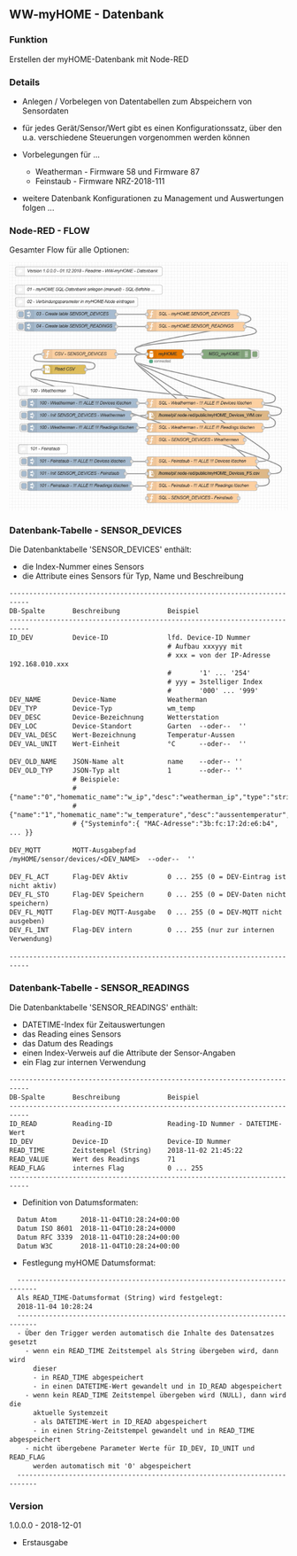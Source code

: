 ## WW-myHOME - Datenbank

### Funktion
Erstellen der myHOME-Datenbank mit Node-RED

### Details
- Anlegen / Vorbelegen von Datentabellen zum Abspeichern von Sensordaten
- für jedes Gerät/Sensor/Wert gibt es einen Konfigurationssatz, über den u.a. verschiedene Steuerungen vorgenommen werden können
- Vorbelegungen für ...
  - Weatherman - Firmware 58 und Firmware 87
  - Feinstaub  - Firmware NRZ-2018-111

- weitere Datenbank Konfigurationen zu Management und Auswertungen folgen ...

### Node-RED - FLOW

Gesamter Flow für alle Optionen:

![Node-RED - FLOW -  WW-myHOME - Datenbank](./img/NodeRED_FLOW_Datenbank_1.0.jpg)


### Datenbank-Tabelle - SENSOR_DEVICES

Die Datenbanktabelle 'SENSOR_DEVICES' enthält:
- die Index-Nummer eines Sensors
- die Attribute eines Sensors für Typ, Name und Beschreibung

```
---------------------------------------------------------------------------
DB-Spalte       Beschreibung            Beispiel
---------------------------------------------------------------------------
ID_DEV          Device-ID               lfd. Device-ID Nummer
                                        # Aufbau xxxyyy mit
                                        # xxx = von der IP-Adresse 192.168.010.xxx
                                        #       '1' ... '254'
                                        # yyy = 3stelliger Index
                                        #       '000' ... '999'
DEV_NAME        Device-Name             Weatherman
DEV_TYP         Device-Typ              wm_temp
DEV_DESC        Device-Bezeichnung      Wetterstation
DEV_LOC         Device-Standort         Garten  --oder--  ''
DEV_VAL_DESC    Wert-Bezeichnung        Temperatur-Aussen
DEV_VAL_UNIT    Wert-Einheit            °C      --oder--  ''

DEV_OLD_NAME    JSON-Name alt           name    --oder-- ''
DEV_OLD_TYP     JSON-Typ alt            1       --oder-- ''
                # Beispiele:
                # {"name":"0","homematic_name":"w_ip","desc":"weatherman_ip","type":"string","unit":"","value":"192.168.0.100"},
                # {"name":"1","homematic_name":"w_temperature","desc":"aussentemperatur","type":"number","unit":"gradC","value":13.5},
                # {"Systeminfo":{ "MAC-Adresse":"3b:fc:17:2d:e6:b4", ... }}

DEV_MQTT        MQTT-Ausgabepfad        /myHOME/sensor/devices/<DEV_NAME>  --oder--  ''                                        

DEV_FL_ACT      Flag-DEV Aktiv          0 ... 255 (0 = DEV-Eintrag ist nicht aktiv)
DEV_FL_STO      Flag-DEV Speichern      0 ... 255 (0 = DEV-Daten nicht speichern)
DEV_FL_MQTT     Flag-DEV MQTT-Ausgabe   0 ... 255 (0 = DEV-MQTT nicht ausgeben)
DEV_FL_INT      Flag-DEV intern         0 ... 255 (nur zur internen Verwendung)

---------------------------------------------------------------------------
```

### Datenbank-Tabelle - SENSOR_READINGS

Die Datenbanktabelle 'SENSOR_READINGS' enthält:
- DATETIME-Index für Zeitauswertungen
- das Reading eines Sensors
- das Datum des Readings
- einen Index-Verweis auf die Attribute der Sensor-Angaben
- ein Flag zur internen Verwendung

```
---------------------------------------------------------------------------
DB-Spalte       Beschreibung            Beispiel
---------------------------------------------------------------------------
ID_READ         Reading-ID              Reading-ID Nummer - DATETIME-Wert
ID_DEV          Device-ID               Device-ID Nummer
READ_TIME       Zeitstempel (String)    2018-11-02 21:45:22
READ_VALUE      Wert des Readings       71
READ_FLAG       internes Flag           0 ... 255
---------------------------------------------------------------------------
```

- Definition von Datumsformaten:
```
  Datum Atom      2018-11-04T10:28:24+00:00  
  Datum ISO 8601  2018-11-04T10:28:24+0000  
  Datum RFC 3339  2018-11-04T10:28:24+00:00  
  Datum W3C       2018-11-04T10:28:24+00:00
```

- Festlegung myHOME Datumsformat:
```
  ---------------------------------------------------------------------------
  Als READ_TIME-Datumsformat (String) wird festgelegt:
  2018-11-04 10:28:24
  ---------------------------------------------------------------------------
  - Über den Trigger werden automatisch die Inhalte des Datensatzes gesetzt
    - wenn ein READ_TIME Zeitstempel als String übergeben wird, dann wird
      dieser
      - in READ_TIME abgespeichert
      - in einen DATETIME-Wert gewandelt und in ID_READ abgespeichert
    - wenn kein READ_TIME Zeitstempel übergeben wird (NULL), dann wird die
      aktuelle Systemzeit
      - als DATETIME-Wert in ID_READ abgespeichert
      - in einen String-Zeitstempel gewandelt und in READ_TIME abgespeichert
    - nicht übergebene Parameter Werte für ID_DEV, ID_UNIT und READ_FLAG
      werden automatisch mit '0' abgespeichert
  ---------------------------------------------------------------------------
```







### Version

1.0.0.0 - 2018-12-01
- Erstausgabe
